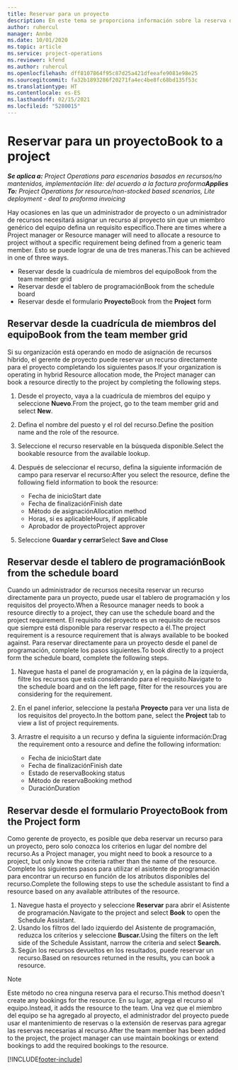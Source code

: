 ```yaml
---
title: Reservar para un proyecto
description: En este tema se proporciona información sobre la reserva de un recurso para un proyecto.
author: ruhercul
manager: Annbe
ms.date: 10/01/2020
ms.topic: article
ms.service: project-operations
ms.reviewer: kfend
ms.author: ruhercul
ms.openlocfilehash: dff8107864f95c87d25a421dfeeafe9081e98e25
ms.sourcegitcommit: fa32b1893286f20271fa4ec4be8fc68bd135f53c
ms.translationtype: HT
ms.contentlocale: es-ES
ms.lasthandoff: 02/15/2021
ms.locfileid: "5280015"
---
```

# <a name="book-to-a-project"></a><span data-ttu-id="51ff3-103">Reservar para un proyecto</span><span class="sxs-lookup"><span data-stu-id="51ff3-103">Book to a project</span></span>

<span data-ttu-id="51ff3-104">_**Se aplica a:** Project Operations para escenarios basados en recursos/no mantenidos, implementación lite: del acuerdo a la factura proforma_</span><span class="sxs-lookup"><span data-stu-id="51ff3-104">_**Applies To:** Project Operations for resource/non-stocked based scenarios, Lite deployment - deal to proforma invoicing_</span></span>

<span data-ttu-id="51ff3-105">Hay ocasiones en las que un administrador de proyecto o un administrador de recursos necesitará asignar un recurso al proyecto sin que un miembro genérico del equipo defina un requisito específico.</span><span class="sxs-lookup"><span data-stu-id="51ff3-105">There are times where a Project manager or Resource manager will need to allocate a resource to project without a specific requirement being defined from a generic team member.</span></span> <span data-ttu-id="51ff3-106">Esto se puede lograr de una de tres maneras.</span><span class="sxs-lookup"><span data-stu-id="51ff3-106">This can be achieved in one of three ways.</span></span>

- <span data-ttu-id="51ff3-107">Reservar desde la cuadrícula de miembros del equipo</span><span class="sxs-lookup"><span data-stu-id="51ff3-107">Book from the team member grid</span></span>
- <span data-ttu-id="51ff3-108">Reservar desde el tablero de programación</span><span class="sxs-lookup"><span data-stu-id="51ff3-108">Book from the schedule board</span></span>
- <span data-ttu-id="51ff3-109">Reservar desde el formulario **Proyecto**</span><span class="sxs-lookup"><span data-stu-id="51ff3-109">Book from the **Project** form</span></span>

## <a name="book-from-the-team-member-grid"></a><span data-ttu-id="51ff3-110">Reservar desde la cuadrícula de miembros del equipo</span><span class="sxs-lookup"><span data-stu-id="51ff3-110">Book from the team member grid</span></span>

<span data-ttu-id="51ff3-111">Si su organización está operando en modo de asignación de recursos híbrido, el gerente de proyecto puede reservar un recurso directamente para el proyecto completando los siguientes pasos.</span><span class="sxs-lookup"><span data-stu-id="51ff3-111">If your organization is operating in hybrid Resource allocation mode, the Project manager can book a resource directly to the project by completing the following steps.</span></span>

1. <span data-ttu-id="51ff3-112">Desde el proyecto, vaya a la cuadrícula de miembros del equipo y seleccione **Nuevo**.</span><span class="sxs-lookup"><span data-stu-id="51ff3-112">From the project, go to the team member grid and select **New**.</span></span>
2. <span data-ttu-id="51ff3-113">Defina el nombre del puesto y el rol del recurso.</span><span class="sxs-lookup"><span data-stu-id="51ff3-113">Define the position name and the role of the resource.</span></span>
3. <span data-ttu-id="51ff3-114">Seleccione el recurso reservable en la búsqueda disponible.</span><span class="sxs-lookup"><span data-stu-id="51ff3-114">Select the bookable resource from the available lookup.</span></span>
4. <span data-ttu-id="51ff3-115">Después de seleccionar el recurso, defina la siguiente información de campo para reservar el recurso:</span><span class="sxs-lookup"><span data-stu-id="51ff3-115">After you select the resource, define the following field information to book the resource:</span></span>

    - <span data-ttu-id="51ff3-116">Fecha de inicio</span><span class="sxs-lookup"><span data-stu-id="51ff3-116">Start date</span></span>
    - <span data-ttu-id="51ff3-117">Fecha de finalización</span><span class="sxs-lookup"><span data-stu-id="51ff3-117">Finish date</span></span>
    - <span data-ttu-id="51ff3-118">Método de asignación</span><span class="sxs-lookup"><span data-stu-id="51ff3-118">Allocation method</span></span>
    - <span data-ttu-id="51ff3-119">Horas, si es aplicable</span><span class="sxs-lookup"><span data-stu-id="51ff3-119">Hours, if applicable</span></span>
    - <span data-ttu-id="51ff3-120">Aprobador de proyecto</span><span class="sxs-lookup"><span data-stu-id="51ff3-120">Project approver</span></span>

6. <span data-ttu-id="51ff3-121">Seleccione **Guardar y cerrar**</span><span class="sxs-lookup"><span data-stu-id="51ff3-121">Select **Save and Close**</span></span>

## <a name="book-from-the-schedule-board"></a><span data-ttu-id="51ff3-122">Reservar desde el tablero de programación</span><span class="sxs-lookup"><span data-stu-id="51ff3-122">Book from the schedule board</span></span>

<span data-ttu-id="51ff3-123">Cuando un administrador de recursos necesita reservar un recurso directamente para un proyecto, puede usar el tablero de programación y los requisitos del proyecto.</span><span class="sxs-lookup"><span data-stu-id="51ff3-123">When a Resource manager needs to book a resource directly to a project, they can use the schedule board and the project requirement.</span></span> <span data-ttu-id="51ff3-124">El requisito del proyecto es un requisito de recursos que siempre está disponible para reservar respecto a él.</span><span class="sxs-lookup"><span data-stu-id="51ff3-124">The project requirement is a resource requirement that is always available to be booked against.</span></span> <span data-ttu-id="51ff3-125">Para reservar directamente para un proyecto desde el panel de programación, complete los pasos siguientes.</span><span class="sxs-lookup"><span data-stu-id="51ff3-125">To book directly to a project form the schedule board, complete the following steps.</span></span>

1. <span data-ttu-id="51ff3-126">Navegue hasta el panel de programación y, en la página de la izquierda, filtre los recursos que está considerando para el requisito.</span><span class="sxs-lookup"><span data-stu-id="51ff3-126">Navigate to the schedule board and on the left page, filter for the resources you are considering for the requirement.</span></span>
2. <span data-ttu-id="51ff3-127">En el panel inferior, seleccione la pestaña **Proyecto** para ver una lista de los requisitos del proyecto.</span><span class="sxs-lookup"><span data-stu-id="51ff3-127">In the bottom pane, select the **Project** tab to view a list of project requirements.</span></span>
3. <span data-ttu-id="51ff3-128">Arrastre el requisito a un recurso y defina la siguiente información:</span><span class="sxs-lookup"><span data-stu-id="51ff3-128">Drag the requirement onto a resource and define the following information:</span></span>

    - <span data-ttu-id="51ff3-129">Fecha de inicio</span><span class="sxs-lookup"><span data-stu-id="51ff3-129">Start date</span></span>
    - <span data-ttu-id="51ff3-130">Fecha de finalización</span><span class="sxs-lookup"><span data-stu-id="51ff3-130">Finish date</span></span>
    - <span data-ttu-id="51ff3-131">Estado de reserva</span><span class="sxs-lookup"><span data-stu-id="51ff3-131">Booking status</span></span>
    - <span data-ttu-id="51ff3-132">Método de reserva</span><span class="sxs-lookup"><span data-stu-id="51ff3-132">Booking method</span></span>
    - <span data-ttu-id="51ff3-133">Duración</span><span class="sxs-lookup"><span data-stu-id="51ff3-133">Duration</span></span>

## <a name="book-from-the-project-form"></a><span data-ttu-id="51ff3-134">Reservar desde el formulario Proyecto</span><span class="sxs-lookup"><span data-stu-id="51ff3-134">Book from the Project form</span></span>

<span data-ttu-id="51ff3-135">Como gerente de proyecto, es posible que deba reservar un recurso para un proyecto, pero solo conozca los criterios en lugar del nombre del recurso.</span><span class="sxs-lookup"><span data-stu-id="51ff3-135">As a Project manager, you might need to book a resource to a project, but only know the criteria rather than the name of the resource.</span></span> <span data-ttu-id="51ff3-136">Complete los siguientes pasos para utilizar el asistente de programación para encontrar un recurso en función de los atributos disponibles del recurso.</span><span class="sxs-lookup"><span data-stu-id="51ff3-136">Complete the following steps to use the schedule assistant to find a resource based on any available attributes of the resource.</span></span> 

1. <span data-ttu-id="51ff3-137">Navegue hasta el proyecto y seleccione **Reservar** para abrir el Asistente de programación.</span><span class="sxs-lookup"><span data-stu-id="51ff3-137">Navigate to the project and select **Book** to open the Schedule Assistant.</span></span>
2. <span data-ttu-id="51ff3-138">Usando los filtros del lado izquierdo del Asistente de programación, reduzca los criterios y seleccione **Buscar.**</span><span class="sxs-lookup"><span data-stu-id="51ff3-138">Using the filters on the left side of the Schedule Assistant, narrow the criteria and select **Search.**</span></span>
3. <span data-ttu-id="51ff3-139">Según los recursos devueltos en los resultados, puede reservar un recurso.</span><span class="sxs-lookup"><span data-stu-id="51ff3-139">Based on resources returned in the results, you can book a resource.</span></span>

> [!NOTE]
> <span data-ttu-id="51ff3-140">Este método no crea ninguna reserva para el recurso.</span><span class="sxs-lookup"><span data-stu-id="51ff3-140">This method doesn't create any bookings for the resource.</span></span> <span data-ttu-id="51ff3-141">En su lugar, agrega el recurso al equipo.</span><span class="sxs-lookup"><span data-stu-id="51ff3-141">Instead, it adds the resource to the team.</span></span> <span data-ttu-id="51ff3-142">Una vez que el miembro del equipo se ha agregado al proyecto, el administrador del proyecto puede usar el mantenimiento de reservas o la extensión de reservas para agregar las reservas necesarias al recurso.</span><span class="sxs-lookup"><span data-stu-id="51ff3-142">After the team member has been added to the project, the project manager can use maintain bookings or extend bookings to add the required bookings to the resource.</span></span>


[!INCLUDE[footer-include](../includes/footer-banner.md)]